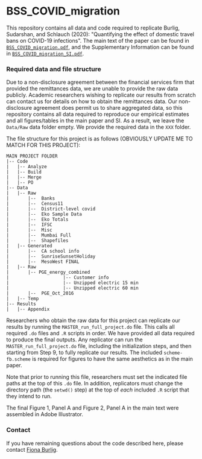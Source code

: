 # BSS_COVID_migration
This repository contains all data and code required to replicate Burlig, Sudarshan, and Schlauch (2020): "Quantifying the effect of domestic travel bans on COVID-19 infections". The main text of the paper can be found in [`BSS_COVID_migration.pdf`](LINK), and the Supplementary Information can be found in [`BSS_COVID_migration_SI.pdf`](LINK).

### Required data and file structure
Due to a non-disclosure agreement between the financial services firm that provided the remittances data, we are unable to provide the raw data publicly. Academic researchers wishing to replicate our results from scratch can contact us for details on how to obtain the remittances data. Our non-disclosure agreement does permit us to share aggregated data, so this repository contains all data required to reproduce our empirical estimates and all figures/tables in the main paper and SI. As a result, we leave the `Data/Raw` data folder empty. We provide the required data in the `XXX` folder.

The file structure for this project is as follows (OBVIOUSLY UPDATE ME TO MATCH FOR THIS PROJECT):
```
MAIN PROJECT FOLDER
|-- Code
|   |-- Analyze
|   |-- Build
|   |-- Merge
|   |-- PO
|-- Data
|   |-- Raw
|       |--  Banks
|       |--  Census11
|       |--  District-level covid
|       |--  Eko Sample Data
|       |--  Eko Totals
|       |--  IFSC
|       |--  Misc
|       |--  Mumbai Full
|       |--  Shapefiles
|   |-- Generated
|       |--  CA school info
|       |--  SunriseSunsetHoliday
|       |--  MesoWest FINAL
|   |-- Raw
|       |-- PGE_energy_combined
|                    |-- Customer info
|                    |-- Unzipped electric 15 min
|                    |-- Unzipped electric 60 min
|       |--  PGE_Oct_2016
|   |-- Temp
|-- Results
|   |-- Appendix
```
Researchers who obtain the raw data for this project can replicate our results by running the `MASTER_run_full_project.do` file. This calls all required `.do` files and `.R` scripts in order. We have provided all data required to produce the final outputs. Any replicator can run the `MASTER_run_full_project.do` file, including the initialization steps, and then starting from Step 9, to fully replicate our results. The included `scheme-fb.scheme` is required for figures to have the same aesthetics as in the main paper.

Note that prior to running this file, researchers must set the indicated file paths at the top of this `.do` file. In addition, replicators must change the directory path (the `setwd()` step) at the top of _each_ included `.R` script that they intend to run. 

The final Figure 1, Panel A and Figure 2, Panel A in the main text were assembled in Adobe Illustrator.

### Contact
If you have remaining questions about the code described here, please contact [Fiona Burlig](mailto:burlig@uchicago.edu).
